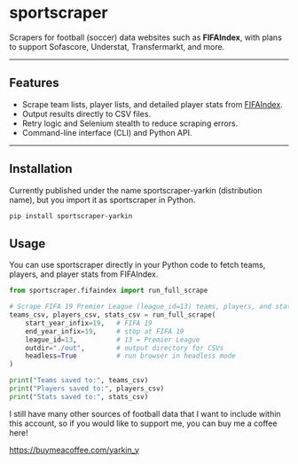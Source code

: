 # sportscraper

Scrapers for football (soccer) data websites such as **FIFAIndex**, with plans to support Sofascore, Understat, Transfermarkt, and more.

---

## Features
- Scrape team lists, player lists, and detailed player stats from [FIFAIndex](https://www.fifaindex.com/).
- Output results directly to CSV files.
- Retry logic and Selenium stealth to reduce scraping errors.
- Command-line interface (CLI) and Python API.

---

## Installation
Currently published under the name sportscraper-yarkin (distribution name),
but you import it as sportscraper in Python.
```bash
pip install sportscraper-yarkin
```
## Usage
You can use sportscraper directly in your Python code to fetch teams, players, and player stats from FIFAIndex.

```python
from sportscraper.fifaindex import run_full_scrape

# Scrape FIFA 19 Premier League (league_id=13) teams, players, and stats
teams_csv, players_csv, stats_csv = run_full_scrape(
    start_year_infix=19,   # FIFA 19
    end_year_infix=19,     # stop at FIFA 19
    league_id=13,          # 13 = Premier League
    outdir="./out",        # output directory for CSVs
    headless=True          # run browser in headless mode
)

print("Teams saved to:", teams_csv)
print("Players saved to:", players_csv)
print("Stats saved to:", stats_csv)
```


I still have many other sources of football data that I want to include within this account, so if you would like to support me, you can buy me a coffee here!

https://buymeacoffee.com/yarkin_y
